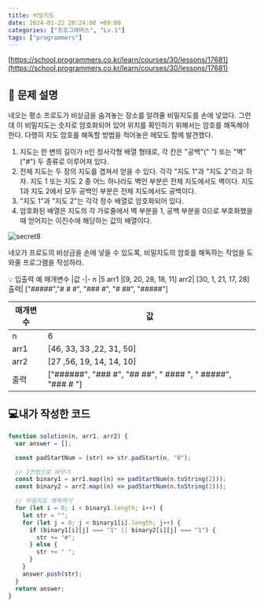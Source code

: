 ```yaml
---
title: 비밀지도
date: 2024-01-22 20:24:00 +09:00
categories: ["프로그래머스", "Lv.1"]
tags: ["programmers"]
---
```


[https://school.programmers.co.kr/learn/courses/30/lessons/17681](https://school.programmers.co.kr/learn/courses/30/lessons/17681)

## 📔 문제 설명

네오는 평소 프로도가 비상금을 숨겨놓는 장소를 알려줄 비밀지도를 손에 넣었다. 그런데 이 비밀지도는 숫자로 암호화되어 있어 위치를 확인하기 위해서는 암호를 해독해야 한다. 다행히 지도 암호를 해독할 방법을 적어놓은 메모도 함께 발견했다.

1. 지도는 한 변의 길이가 n인 정사각형 배열 형태로, 각 칸은 "공백"(" ") 또는 "벽"("#") 두 종류로 이루어져 있다.
1. 전체 지도는 두 장의 지도를 겹쳐서 얻을 수 있다. 각각 "지도 1"과 "지도 2"라고 하자. 지도 1 또는 지도 2 중 어느 하나라도 벽인 부분은 전체 지도에서도 벽이다. 지도 1과 지도 2에서 모두 공백인 부분은 전체 지도에서도 공백이다.
1. "지도 1"과 "지도 2"는 각각 정수 배열로 암호화되어 있다.
1. 암호화된 배열은 지도의 각 가로줄에서 벽 부분을 1, 공백 부분을 0으로 부호화했을 때 얻어지는 이진수에 해당하는 값의 배열이다.

![secret8](https://github.com/hyemin12/hyemin12.github.io/assets/66300732/85649469-dee9-47ba-9185-5f62cb6d2520)

네오가 프로도의 비상금을 손에 넣을 수 있도록, 비밀지도의 암호를 해독하는 작업을 도와줄 프로그램을 작성하라.

💡 입출력 예
매개변수 |값
-|-
n |5
arr1 |[9, 20, 28, 18, 11]
arr2| [30, 1, 21, 17, 28]
출력| ["#####","# # #", "### #", "# ##", "#####"]

| 매개변수 | 값                                                         |
| -------- | ---------------------------------------------------------- |
| n        | 6                                                          |
| arr1     | [46, 33, 33 ,22, 31, 50]                                   |
| arr2     | [27 ,56, 19, 14, 14, 10]                                   |
| 출력     | ["######", "### #", "## ##", " #### ", " #####", "### # "] |

## 💻내가 작성한 코드

```js
function solution(n, arr1, arr2) {
  var answer = [];

  const padStartNum = (str) => str.padStart(n, "0");

  // 2진법으로 바꾸기
  const binary1 = arr1.map((n) => padStartNum(n.toString(2)));
  const binary2 = arr2.map((n) => padStartNum(n.toString(2)));

  // 비밀지도 해독하기
  for (let i = 0; i < binary1.length; i++) {
    let str = "";
    for (let j = 0; j < binary1[i].length; j++) {
      if (binary1[i][j] === "1" || binary2[i][j] === "1") {
        str += "#";
      } else {
        str += " ";
      }
    }
    answer.push(str);
  }
  return answer;
}
```
